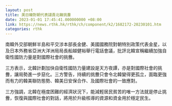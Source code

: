 ```yaml
---
layout: post
title: 美日韓對朝代表譴責北韓挑釁
date: 2023-01-01 17:45:41.000000000 +08:00
link: https://news.rthk.hk/rthk/ch/component/k2/1682172-20230101.htm
categories: rthk
---
```


南韓外交部朝鮮半島和平交涉本部長金健、美國國務院對朝特別政策代表金星，以及日本外務省亞洲大洋洲局局長船越健裕舉行電話會議，批評北韓宣稱繼續加強自衛性國防力量是對國際社會的挑釁。

三方表示，北韓計劃加快自衛性國防力量建設是天方夜譚，亦是對國際社會的挑釁，讓局勢進一步惡化。三方警告，持續的挑釁只會令北韓變得更孤立，面臨更強而有力的韓美聯防態勢、韓美日安保合作、及國際社會的一致應對。

三方強調，北韓在極度困難的經濟狀況下，能減輕居民貧苦的唯一方法就是停止挑釁，恢復與國際社會的對話，將用於升級核導的資源和資金用於穩定民生。
